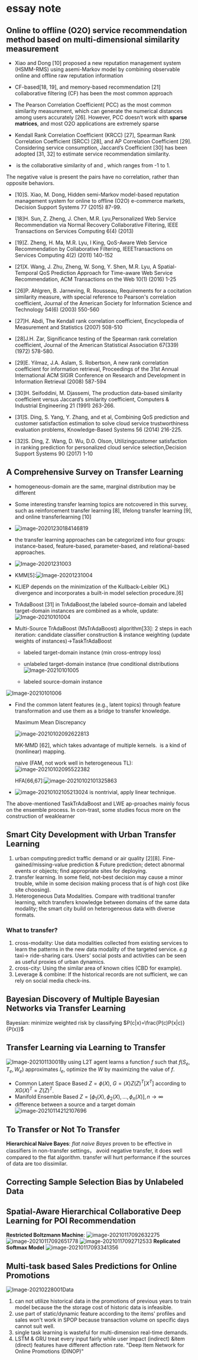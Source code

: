 
# essay note

## Online to offline (O2O) service recommendation method based on multi-dimensional similarity measurement

-   Xiao and Dong [10] proposed a new reputation management system (HSMM-RMS) using asemi-Markov model by combining observable online and offline raw reputation information
    
-   CF-based[18, 19], and memory-based recommendation [21] collaborative filtering (CF) has been the most common approach
    
-   The Pearson Correlation Coefficient( PCC) as the most common similarity measurement, which can generate the numerical distances among users accurately [26]. However, PCC doesn’t work with **sparse matrices**, and most O2O applications are extremely sparse
    
-   Kendall Rank Correlation Coefficient (KRCC) [27], Spearman Rank Correlation Coefficient (SRCC) [28], and AP Correlation Coefficient [29]. Considering service consumption, Jaccard’s Coefficient [30] has been adopted [31, 32] to estimate service recommendation similarity.
    
-   ​ is the collaborative similarity of ​and ​, which ranges from -1 to 1.
    

The negative value is present the pairs have no correlation, rather than opposite behaviors.

-   [10]S. Xiao, M. Dong, Hidden semi-Markov model-based reputation management system for online to offline (O2O) e-commerce markets, Decision Support Systems 77 (2015) 87-99.
    
-   [18]H. Sun, Z. Zheng, J. Chen, M.R. Lyu,Personalized Web Service Recommendation via Normal Recovery Collaborative Filtering, IEEE Transactions on Services Computing 6(4) (2013)
    
-   [19]Z. Zheng, H. Ma, M.R. Lyu, I King, QoS-Aware Web Service Recommendation by Collaborative Filtering, IEEETransactions on Services Computing 4(2) (2011) 140-152
    
-   [21]X. Wang, J. Zhu, Zheng, W. Song, Y. Shen, M.R. Lyu, A Spatial-Temporal QoS Prediction Approach for Time-aware Web Service Recommendation, ACM Transactions on the Web 10(1) (2016) 1-25
    
-   [26]P. Ahlgren, B. Jarneving, R. Rousseau, Requirements for a cocitation similarity measure, with special reference to Pearson's correlation coefficient, Journal of the American Society for Information Science and Technology 54(6) (2003) 550-560
    
-   [27]H. Abdi, The Kendall rank correlation coefficient, Encyclopedia of Measurement and Statistics (2007) 508-510
    
-   [28]J.H. Zar, Significance testing of the Spearman rank correlation coefficient, Journal of the American Statistical Association 67(339) (1972) 578-580.
    
-   [29]E. Yilmaz, J.A. Aslam, S. Robertson, A new rank correlation coefficient for information retrieval, Proceedings of the 31st Annual International ACM SIGIR Conference on Research and Development in Information Retrieval (2008) 587-594
    
-   [30]H. Seifoddini, M. Djassemi, The production data-based similarity coefficient versus Jaccard’s similarity coefficient, Computers & Industrial Engineering 21 (1991) 263-266.
    
-   [31]S. Ding, S. Yang, Y. Zhang, and et al, Combining QoS prediction and customer satisfaction estimation to solve cloud service trustworthiness evaluation problems, Knowledge-Based Systems 56 (2014) 216-225.
    
-   [32]S. Ding, Z. Wang, D. Wu, D.O. Olson, Utilizingcustomer satisfaction in ranking prediction for personalized cloud service selection,Decision Support Systems 90 (2017) 1-10
    

## A Comprehensive Survey on Transfer Learning

-   homogeneous-domain are the same, marginal distribution may be different
    
-   Some interesting transfer learning topics are notcovered in this survey, such as reinforcement transfer learning [8], lifelong transfer learning [9], and online transferlearning [10]
    
-   ![image-20201230184146819](https://raw.githubusercontent.com/sailTo/picturebase/master/Image-20201231003.png)
    
-   the transfer learning approaches can be categorized into four groups: instance-based, feature-based, parameter-based, and relational-based approaches.
    
-   ![Image-20201231003](https://raw.githubusercontent.com/sailTo/picturebase/master/image-20201230184146819.png)
    
-   KMM[5]:![Image-20201231004](https://raw.githubusercontent.com/sailTo/picturebase/master/Image-20201231004.png)
    
-   KLIEP depends on the minimization of the Kullback-Leibler (KL) divergence and incorporates a built-in model selection procedure.[6]
    
-   TrAdaBoost [31] in TrAdaBoost,the labeled source-domain and labeled target-domain instances are combined as a whole, update:![Image-20210101004](https://raw.githubusercontent.com/sailTo/picturebase/master/Image-20210101004.png)
    
-   Multi-Source TrAdaBoost (MsTrAdaBoost) algorithm[33]: 2 steps in each iteration: candidate classifier construction & instance weighting (update weights of instances)->TaskTrAdaBoost
    
    -   labeled target-domain instance (min cross-entropy loss)
        
    -   unlabeled target-domain instance (true conditional distributions ![Image-20210101005](https://raw.githubusercontent.com/sailTo/picturebase/master/Image-20210101006.png)
        
    -   labeled source-domain instance
        

![Image-20210101006](https://raw.githubusercontent.com/sailTo/picturebase/master/Image-20210101005.png)

-   Find the common latent features (e.g., latent topics) through feature transformation and use them as a bridge to transfer knowledge.
    
    Maximum Mean Discrepancy
    
    ![image-20210102092622813](https://raw.githubusercontent.com/sailTo/picturebase/master/image-20210102092622813.png)
    
    MK-MMD [62], which takes advantage of multiple kernels. ​ is a kind of (nonlinear) mapping.
    
    naive (FAM, not work well in heterogeneous TL): ![image-20210102095522382](https://raw.githubusercontent.com/sailTo/picturebase/master/image-20210102095522382.png)
    
    HFA[66,67]:![image-20210102101325863](https://raw.githubusercontent.com/sailTo/picturebase/master/image-20210102101325863.png)
    
-   ![image-20210102105213024](https://raw.githubusercontent.com/sailTo/picturebase/master/image-20210102105213024.png)​ is nontrivial, apply linear technique.



The above-mentioned TaskTrAdaBoost and LWE ap-proaches mainly focus on the ensemble process. In con-trast, some studies focus more on the construction of weaklearner
## Smart City Development with Urban Transfer Learning

   1. urban computing:predict traffic demand or air quality [2][8]. Fine-gained/missing-value prediction & Future prediction; detect abnormal events or objects; find appropriate sites for deploying.
   2. transfer learning. In some field, not-best decision may cause a minor trouble, while in some decision making process that is of high cost (like site choosing).
   3. Heterogeneous Data Modalities. Compare with traditional transfer learning, witch transfers knowledge between domains of the same data modality; the smart city build on heterogeneous data with diverse formats.
### What to transfer?
1. cross-modality: Use data modalities collected from existing services to learn the patterns in the new data modality of the targeted service. *e.g* taxi$\rightarrow$ ride-sharing cars. Users’ social posts and activities can be seen as useful proxies of urban dynamics.
2. cross-city: Using the similar area of known cities (CBD for example).
3. Leverage & combine: If the historical records are not sufficient, we can rely on social media check-ins.

## Bayesian Discovery of Multiple Bayesian Networks via Transfer Learning
Bayesian: minimize weighted risk by classifying
$P(c|x)=\frac{P(c)P(x|c)}{P(x)}$ 

## Transfer Learning via Learning to Transfer

![Image-20210113001](https://raw.githubusercontent.com/sailTo/picturebase/master/Image-20210113001.png)By using L2T agent learns a function $f$ such that $f(S_e,T_e,W_e)$ approximates $l_e$, optimize the $W$ by maximizing the value of $f$.
- Common Latent Space Based
  $Z=\phi(X)$, $G=(X)Z(Z)^T [X^T]$ according to $XG(X)^T=Z(Z)^T$.
- Manifold Ensemble Based
    $Z=[\phi_1(X),\phi_2(X),\dots,\phi_n(X)], n\rightarrow \infty$
- difference between a source and a target domain![image-20210114212107696](https://raw.githubusercontent.com/sailTo/picturebase/master/image-20210114212107696.png)
## To Transfer or Not To Transfer
**Hierarchical Naive Bayes**: *flat naive Bayes* proven to be effective in classifiers in non-transfer settings， avoid negative transfer, it does well compared to the flat algorithm.
transfer will hurt performance if the sources of data are too dissimilar.

## Correcting Sample Selection Bias by Unlabeled Data

## Spatial-Aware Hierarchical Collaborative Deep Learning for POI Recommendation
**Restricted Boltzmann Machine**: 
![image-20210117092632275](https://raw.githubusercontent.com/sailTo/picturebase/master/image-20210117092632275.png)
![image-20210117092651778](https://raw.githubusercontent.com/sailTo/picturebase/master/image-20210117092651778.png)
![image-20210117092712533](https://raw.githubusercontent.com/sailTo/picturebase/master/image-20210117092712533.png)    	**Replicated Softmax Model**
![image-20210117093341356](https://raw.githubusercontent.com/sailTo/picturebase/master/image-20210117093341356.png)
## Multi-task based Sales Predictions for Online Promotions
![Image-20210228001](https://raw.githubusercontent.com/sailTo/picturebase/master/Image-20210228001.png)Data 
1. can not utilize historical data in the promotions of previous years to train model because the the storage cost of historic data is infeasible.
2. use part of static/dynamic feature according to the items' profiles and sales won't work in SPOP because transaction volume on specific days cannot suit well.
3. single task learning is wasteful for multi-dimension real-time demands.
4. LSTM & GRU treat every input fairly while user impact (indirect) &item (direct) features have different affection rate.
"Deep Item Network for Online Promotions (DINOP)"
<!--stackedit_data:
eyJoaXN0b3J5IjpbMTY2MTQwMjg4NiwtMjA5MjYzMjQzNiwtMT
c2NTE4NTU3MCw4ODEwNTk0NDcsMTEwNTU1Njc5MCwtOTQ1MTIy
NzY1LC0yMDA5MDcxNzg2LDEyMzM1OTcwMjMsLTM4NTU1NjczMC
wtNzE4MTYxMDM2LC02Mzk3NDE0OTIsLTgwNzEyOTcwM119
-->